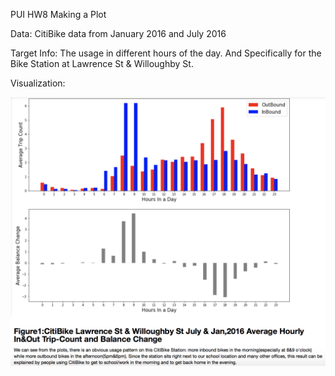 PUI HW8 
Making a Plot 

Data: 
CitiBike data from January 2016 and July 2016

Target Info: 
The usage in different hours of the day. And Specifically for the Bike Station at Lawrence St & Willoughby St.

Visualization:

![Alt text](HW8_Screenshot.png)
